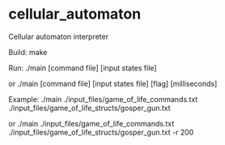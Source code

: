 # cellular_automaton
Сellular automaton interpreter

Build: make

Run: ./main [command file] [input states file]

or   ./main [command file] [input states file] [flag] [milliseconds]

Example: ./main ./input_files/game_of_life_commands.txt ./input_files/game_of_life_structs/gosper_gun.txt

or       ./main ./input_files/game_of_life_commands.txt ./input_files/game_of_life_structs/gosper_gun.txt -r 200
